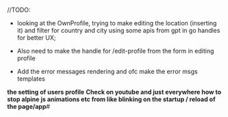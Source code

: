 //TODO:

<!-- TODO: Make the requests page and notifications on the avatar and in the dropdown menu based on the db saved requests -->
<!--TODO: Make the chat app for the web, look in gpt for the idea on how to do it -->
<!--TODO: Check all the paths for compatibility with all kinds of screens and remake the ui depending on that (the ElseProfile is kind of f_ed)-->

- looking at the OwnProfile, trying to make editing the location (inserting it) and filter for country and city using some apis from gpt in go handles for better UX;
- Also need to make the handle for /edit-profile from the form in editing profile

- Add the error messages rendering and ofc make the error msgs templates


**the setting of users profile**
**Check on youtube and just everywhere how to stop alpine js animations etc from like blinking on the startup / reload of the page/app**#
